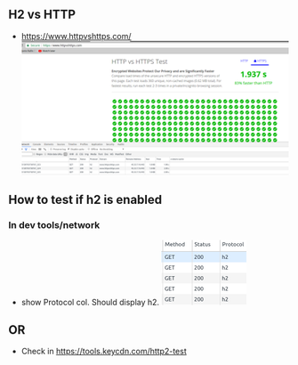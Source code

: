 ## H2 vs HTTP
* https://www.httpvshttps.com/
![image](/docs/resources/images/h2vshttp.png)

## How to test if h2 is enabled

### In dev tools/network
* show Protocol col. Should display h2.
![image](/docs/resources/images/h2.png)

## OR 
* Check in https://tools.keycdn.com/http2-test
